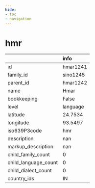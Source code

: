 ```yaml
---
hide:
- toc
- navigation
---
```

# hmr
|                      | info     |
|:---------------------|:---------|
| id                   | hmar1241 |
| family_id            | sino1245 |
| parent_id            | hmar1242 |
| name                 | Hmar     |
| bookkeeping          | False    |
| level                | language |
| latitude             | 24.7534  |
| longitude            | 93.5497  |
| iso639P3code         | hmr      |
| description          | nan      |
| markup_description   | nan      |
| child_family_count   | 0        |
| child_language_count | 0        |
| child_dialect_count  | 0        |
| country_ids          | IN       |